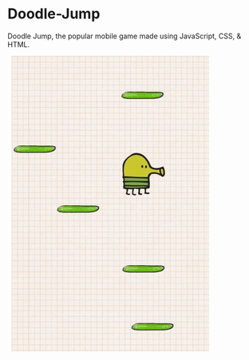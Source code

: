 # Doodle-Jump

Doodle Jump, the popular mobile game made using JavaScript, CSS, & HTML.


![Alt text](/doodlejump.JPG?raw=true "Doodle")
